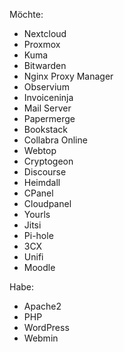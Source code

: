 Möchte:
- Nextcloud
- Proxmox
- Kuma
- Bitwarden
- Nginx Proxy Manager
- Observium
- Invoiceninja
- Mail Server
- Papermerge
- Bookstack
- Collabra Online
- Webtop
- Cryptogeon
- Discourse
- Heimdall
- CPanel
- Cloudpanel
- Yourls
- Jitsi
- Pi-hole
- 3CX
- Unifi
- Moodle

Habe:
- Apache2
- PHP
- WordPress
- Webmin